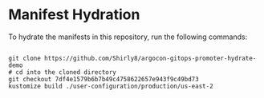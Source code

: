 
# Manifest Hydration

To hydrate the manifests in this repository, run the following commands:

```shell

git clone https://github.com/Shirly8/argocon-gitops-promoter-hydrate-demo
# cd into the cloned directory
git checkout 7df4e1579b6b7b49c4758622657e943f9c49bd73
kustomize build ./user-configuration/production/us-east-2
```